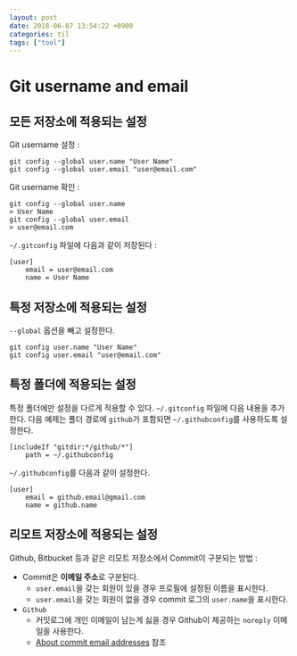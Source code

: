 ```yaml
---
layout: post
date: 2018-06-07 13:54:22 +0900
categories: til
tags: ["tool"]
---
```


# Git username and email

## 모든 저장소에 적용되는 설정

Git username 설정 :

    git config --global user.name "User Name"
    git config --global user.email "user@email.com"

Git username 확인 :

    git config --global user.name
    > User Name
    git config --global user.email
    > user@email.com

`~/.gitconfig` 파일에 다음과 같이 저장된다 :

    [user]
        email = user@email.com
        name = User Name

## 특정 저장소에 적용되는 설정

`--global` 옵션을 빼고 설정한다.

    git config user.name "User Name"
    git config user.email "user@email.com"

## 특정 폴더에 적용되는 설정

특정 폴더에만 설정을 다르게 적용할 수 있다. `~/.gitconfig` 파일에 다음 내용을 추가한다. 다음 예제는 폴더 경로에 `github`가 포함되면 `~/.githubconfig`를 사용하도록 설정한다.

    [includeIf "gitdir:*/github/*"]
        path = ~/.githubconfig

`~/.githubconfig`를 다음과 같이 설정한다.

    [user]
        email = github.email@gmail.com
        name = github.name

## 리모트 저장소에 적용되는 설정

Github, Bitbucket 등과 같은 리모트 저장소에서 Commit이 구분되는 방법 :

- Commit은 **이메일 주소**로 구분된다.
    - `user.email`을 갖는 회원이 있을 경우 프로필에 설정된 이름을 표시한다.
    - `user.email`을 갖는 회원이 없을 경우 commit 로그의 `user.name`을 표시한다.
- `Github`
    - 커밋로그에 개인 이메일이 남는게 싫을 경우 Github이 제공하는 `noreply` 이메일을 사용한다.
    - [About commit email addresses](https://help.github.com/articles/about-commit-email-addresses/) 참조
